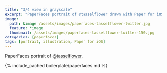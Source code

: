 ```yaml
---
title: "3/4 view in grayscale"
excerpt: "PaperFaces portrait of @tasselflower drawn with Paper for iOS on an iPad."
image: 
  path: &image /assets/images/paperfaces-tasselflower-twitter.jpg 
  feature: *image
  thumbnail: /assets/images/paperfaces-tasselflower-twitter-150.jpg
categories: [paperfaces]
tags: [portrait, illustration, Paper for iOS]
---
```


PaperFaces portrait of [@tasselflower](https://twitter.com/tasselflower).

{% include_cached boilerplate/paperfaces.md %}
